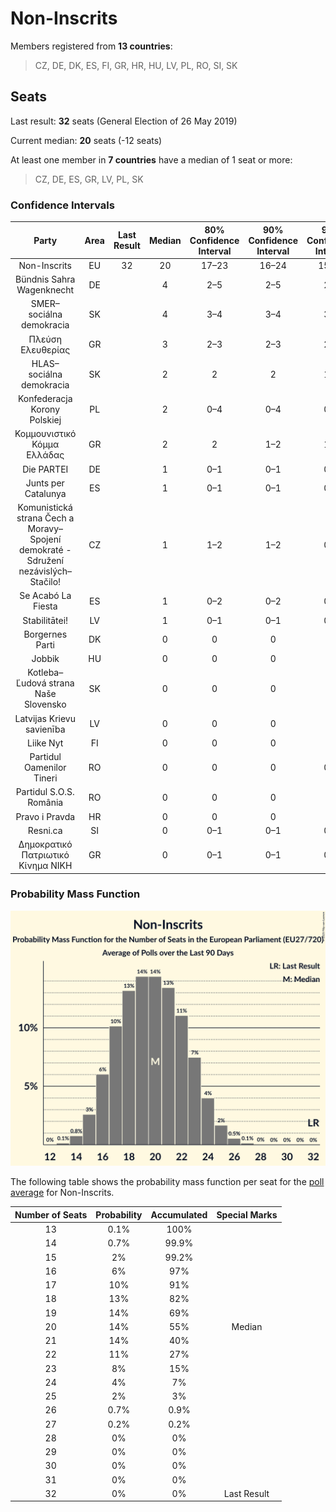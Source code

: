 # Non-Inscrits

Members registered from **13 countries**:

> CZ, DE, DK, ES, FI, GR, HR, HU, LV, PL, RO, SI, SK

## Seats

Last result: **32** seats (General Election of 26 May 2019)

Current median: **20** seats (-12 seats)

At least one member in **7 countries** have a median of 1 seat or more:

> CZ, DE, ES, GR, LV, PL, SK

### Confidence Intervals

| Party | Area | Last Result | Median | 80% Confidence Interval | 90% Confidence Interval | 95% Confidence Interval | 99% Confidence Interval |
|:-----:|:----:|:-----------:|:------:|:-----------------------:|:-----------------------:|:-----------------------:|:-----------------------:|
| Non-Inscrits | EU | 32 | 20 | 17–23 | 16–24 | 15–25 | 14–26 |
| Bündnis Sahra Wagenknecht | DE | | 4 | 2–5 | 2–5 | 2–5 | 2–6 |
| SMER–sociálna demokracia | SK | | 4 | 3–4 | 3–4 | 3–4 | 3–4 |
| Πλεύση Ελευθερίας | GR | | 3 | 2–3 | 2–3 | 2–3 | 2–4 |
| HLAS–sociálna demokracia | SK | | 2 | 2 | 2 | 1–2 | 1–3 |
| Konfederacja Korony Polskiej | PL | | 2 | 0–4 | 0–4 | 0–4 | 0–4 |
| Κομμουνιστικό Κόμμα Ελλάδας | GR | | 2 | 2 | 1–2 | 1–3 | 1–3 |
| Die PARTEI | DE | | 1 | 0–1 | 0–1 | 0–1 | 0–1 |
| Junts per Catalunya | ES | | 1 | 0–1 | 0–1 | 0–1 | 0–1 |
| Komunistická strana Čech a Moravy–Spojení demokraté - Sdružení nezávislých–Stačilo! | CZ | | 1 | 1–2 | 1–2 | 0–2 | 0–2 |
| Se Acabó La Fiesta | ES | | 1 | 0–2 | 0–2 | 0–2 | 0–2 |
| Stabilitātei! | LV | | 1 | 0–1 | 0–1 | 0–1 | 0–1 |
| Borgernes Parti | DK | | 0 | 0 | 0 | 0 | 0 |
| Jobbik | HU | | 0 | 0 | 0 | 0 | 0 |
| Kotleba–Ľudová strana Naše Slovensko | SK | | 0 | 0 | 0 | 0 | 0 |
| Latvijas Krievu savienība | LV | | 0 | 0 | 0 | 0 | 0 |
| Liike Nyt | FI | | 0 | 0 | 0 | 0 | 0 |
| Partidul Oamenilor Tineri | RO | | 0 | 0 | 0 | 0–1 | 0–2 |
| Partidul S.O.S. România | RO | | 0 | 0 | 0 | 0 | 0–2 |
| Pravo i Pravda | HR | | 0 | 0 | 0 | 0 | 0 |
| Resni.ca | SI | | 0 | 0–1 | 0–1 | 0–1 | 0–1 |
| Δημοκρατικό Πατριωτικό Κίνημα ΝΙΚΗ | GR | | 0 | 0–1 | 0–1 | 0–1 | 0–1 |

### Probability Mass Function

![Graph with seats probability mass function not yet produced](average-2025-08-31-seats-pmf-non-inscrits.png "Seats Probability Mass Function")

The following table shows the probability mass function per seat for the [poll average](average-2025-08-31.html) for Non-Inscrits.

| Number of Seats | Probability | Accumulated | Special Marks |
|:---------------:|:-----------:|:-----------:|:-------------:|
| 13 | 0.1% | 100% |  |
| 14 | 0.7% | 99.9% |  |
| 15 | 2% | 99.2% |  |
| 16 | 6% | 97% |  |
| 17 | 10% | 91% |  |
| 18 | 13% | 82% |  |
| 19 | 14% | 69% |  |
| 20 | 14% | 55% | Median |
| 21 | 14% | 40% |  |
| 22 | 11% | 27% |  |
| 23 | 8% | 15% |  |
| 24 | 4% | 7% |  |
| 25 | 2% | 3% |  |
| 26 | 0.7% | 0.9% |  |
| 27 | 0.2% | 0.2% |  |
| 28 | 0% | 0% |  |
| 29 | 0% | 0% |  |
| 30 | 0% | 0% |  |
| 31 | 0% | 0% |  |
| 32 | 0% | 0% | Last Result |


